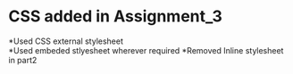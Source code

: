 # CSS added in Assignment_3
 *Used CSS external stylesheet  
 *Used embeded stlyesheet wherever required
 *Removed Inline stylesheet in part2

